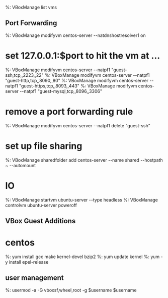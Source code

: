 %: VBoxManage list vms

## Port Forwarding

%: VBoxManage modifyvm centos-server --natdnshostresolver1 on

# set 127.0.0.1:$port to hit the vm at ...

%: VBoxManage modifyvm centos-server --natpf1 "guest-ssh,tcp,,2223,,22"
%: VBoxManage modifyvm centos-server --natpf1 "guest-http,tcp,,8090,,80"
%: VBoxManage modifyvm centos-server --natpf1 "guest-https,tcp,,8093,,443"
%: VBoxManage modifyvm centos-server --natpf1 "guest-mysql,tcp,,8096,,3306"

# remove a port forwarding rule

%: VBoxManage modifyvm centos-server --natpf1 delete "guest-ssh"

# set up file sharing

%: VBoxManage sharedfolder add centos-server --name shared --hostpath ~ --automount

# IO

%: VBoxManage startvm ubuntu-server --type headless
%: VBoxManage controlvm ubuntu-server poweroff

## VBox Guest Additions
# centos

%: yum install gcc make kernel-devel bzip2
%: yum update kernel
%: yum -y install epel-release

## user management
%: usermod -a -G vboxsf,wheel,root -g $username $username
